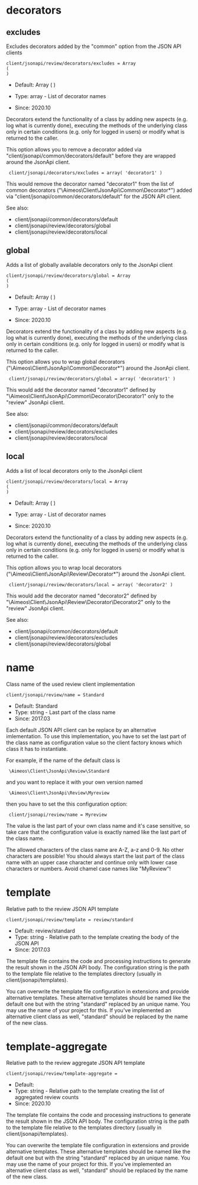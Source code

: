 
# decorators
## excludes

Excludes decorators added by the "common" option from the JSON API clients

```
client/jsonapi/review/decorators/excludes = Array
(
)
```

* Default: Array
(
)

* Type: array - List of decorator names
* Since: 2020.10

Decorators extend the functionality of a class by adding new aspects
(e.g. log what is currently done), executing the methods of the underlying
class only in certain conditions (e.g. only for logged in users) or
modify what is returned to the caller.

This option allows you to remove a decorator added via
"client/jsonapi/common/decorators/default" before they are wrapped
around the JsonApi client.

```
 client/jsonapi/decorators/excludes = array( 'decorator1' )
```

This would remove the decorator named "decorator1" from the list of
common decorators ("\Aimeos\Client\JsonApi\Common\Decorator\*") added via
"client/jsonapi/common/decorators/default" for the JSON API client.

See also:

* client/jsonapi/common/decorators/default
* client/jsonapi/review/decorators/global
* client/jsonapi/review/decorators/local

## global

Adds a list of globally available decorators only to the JsonApi client

```
client/jsonapi/review/decorators/global = Array
(
)
```

* Default: Array
(
)

* Type: array - List of decorator names
* Since: 2020.10

Decorators extend the functionality of a class by adding new aspects
(e.g. log what is currently done), executing the methods of the underlying
class only in certain conditions (e.g. only for logged in users) or
modify what is returned to the caller.

This option allows you to wrap global decorators
("\Aimeos\Client\JsonApi\Common\Decorator\*") around the JsonApi
client.

```
 client/jsonapi/review/decorators/global = array( 'decorator1' )
```

This would add the decorator named "decorator1" defined by
"\Aimeos\Client\JsonApi\Common\Decorator\Decorator1" only to the
"review" JsonApi client.

See also:

* client/jsonapi/common/decorators/default
* client/jsonapi/review/decorators/excludes
* client/jsonapi/review/decorators/local

## local

Adds a list of local decorators only to the JsonApi client

```
client/jsonapi/review/decorators/local = Array
(
)
```

* Default: Array
(
)

* Type: array - List of decorator names
* Since: 2020.10

Decorators extend the functionality of a class by adding new aspects
(e.g. log what is currently done), executing the methods of the underlying
class only in certain conditions (e.g. only for logged in users) or
modify what is returned to the caller.

This option allows you to wrap local decorators
("\Aimeos\Client\JsonApi\Review\Decorator\*") around the JsonApi
client.

```
 client/jsonapi/review/decorators/local = array( 'decorator2' )
```

This would add the decorator named "decorator2" defined by
"\Aimeos\Client\JsonApi\Review\Decorator\Decorator2" only to the
"review" JsonApi client.

See also:

* client/jsonapi/common/decorators/default
* client/jsonapi/review/decorators/excludes
* client/jsonapi/review/decorators/global

# name

Class name of the used review client implementation

```
client/jsonapi/review/name = Standard
```

* Default: Standard
* Type: string - Last part of the class name
* Since: 2017.03

Each default JSON API client can be replace by an alternative imlementation.
To use this implementation, you have to set the last part of the class
name as configuration value so the client factory knows which class it
has to instantiate.

For example, if the name of the default class is

```
 \Aimeos\Client\JsonApi\Review\Standard
```

and you want to replace it with your own version named

```
 \Aimeos\Client\JsonApi\Review\Myreview
```

then you have to set the this configuration option:

```
 client/jsonapi/review/name = Myreview
```

The value is the last part of your own class name and it's case sensitive,
so take care that the configuration value is exactly named like the last
part of the class name.

The allowed characters of the class name are A-Z, a-z and 0-9. No other
characters are possible! You should always start the last part of the class
name with an upper case character and continue only with lower case characters
or numbers. Avoid chamel case names like "MyReview"!


# template

Relative path to the review JSON API template

```
client/jsonapi/review/template = review/standard
```

* Default: review/standard
* Type: string - Relative path to the template creating the body of the JSON API
* Since: 2017.03

The template file contains the code and processing instructions
to generate the result shown in the JSON API body. The
configuration string is the path to the template file relative
to the templates directory (usually in client/jsonapi/templates).

You can overwrite the template file configuration in extensions and
provide alternative templates. These alternative templates should be
named like the default one but with the string "standard" replaced by
an unique name. You may use the name of your project for this. If
you've implemented an alternative client class as well, "standard"
should be replaced by the name of the new class.


# template-aggregate

Relative path to the review aggregate JSON API template

```
client/jsonapi/review/template-aggregate = 
```

* Default: 
* Type: string - Relative path to the template creating the list of aggregated review counts
* Since: 2020.10

The template file contains the code and processing instructions
to generate the result shown in the JSON API body. The
configuration string is the path to the template file relative
to the templates directory (usually in client/jsonapi/templates).

You can overwrite the template file configuration in extensions and
provide alternative templates. These alternative templates should be
named like the default one but with the string "standard" replaced by
an unique name. You may use the name of your project for this. If
you've implemented an alternative client class as well, "standard"
should be replaced by the name of the new class.
